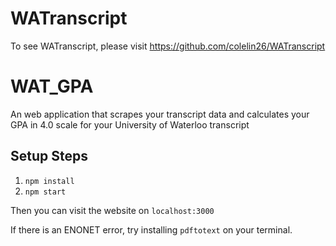 # WATranscript

To see WATranscript, please visit https://github.com/colelin26/WATranscript

# WAT_GPA

An web application that scrapes your transcript data and calculates your GPA in 4.0 scale for your University of Waterloo transcript

## Setup Steps

1. `npm install`
2. `npm start`

Then you can visit the website on `localhost:3000`

If there is an ENONET error, try installing `pdftotext` on your terminal.

